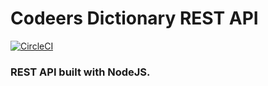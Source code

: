 # Codeers Dictionary REST API
[![CircleCI](https://circleci.com/gh/thecodecafe/codedict.svg?style=svg)](https://circleci.com/gh/thecodecafe/codedict)
### REST API built with NodeJS.